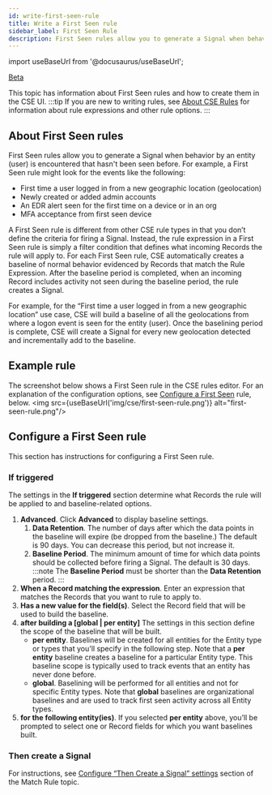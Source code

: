```yaml
---
id: write-first-seen-rule
title: Write a First Seen rule
sidebar_label: First Seen Rule
description: First Seen rules allow you to generate a Signal when behavior by an entity (user) is encountered that hasn't been seen before.
---
```


import useBaseUrl from '@docusaurus/useBaseUrl';

<head>
  <meta name="robots" content="noindex" />
</head>

<p><a href="/docs/beta"><span className="beta">Beta</span></a></p>

This topic has information about First Seen rules and how to create them in the CSE UI.
:::tip
If you are new to writing rules, see [About CSE Rules](docs/cse/rules/about-cse-rules.md) for information about rule expressions and other rule options.
:::

## About First Seen rules
First Seen rules allow you to generate a Signal when behavior by an entity (user) is encountered that hasn't been seen before. For example, a First Seen rule might look for the events like the following:

* First time a user logged in from a new geographic location (geolocation)
* Newly created or added admin accounts
* An EDR alert seen for the first time on a device or in an org
* MFA acceptance from first seen device

A First Seen rule is different from other CSE rule types in that you don’t define the criteria for firing a Signal. Instead, the rule expression in a First Seen rule is simply a filter condition that defines what incoming Records the rule will apply to. For each First Seen rule, CSE automatically creates a baseline of normal behavior evidenced by Records that match the Rule Expression. After the baseline period is completed, when an incoming Record includes activity not seen during the baseline period, the rule creates a Signal.

For example, for the “First time a user logged in from a new geographic location” use case, CSE will build a baseline of all the geolocations from where a logon event is seen for the entity (user). Once the baselining period is complete, CSE will create a Signal for every new geolocation detected and incrementally add to the baseline.

## Example rule
The screenshot below shows a First Seen rule in the CSE rules editor. For an explanation of the configuration options, see [Configure a First Seen](#configure-a-first-seen-rule) rule, below.
<img src={useBaseUrl('img/cse/first-seen-rule.png')} alt="first-seen-rule.png"/>


## Configure a First Seen rule
This section has instructions for configuring a First Seen rule.

### If triggered
The settings in the **If triggered** section determine what Records the rule will be applied to and baseline-related options.

1. **Advanced**. Click **Advanced** to display baseline settings.
   1. **Data Retention**. The number of days after which the data points in the baseline will expire (be dropped from the baseline.) The default is 90 days. You can decrease this period, but not increase it.
   1. **Baseline Period**. The minimum amount of time for which data points should be collected before firing a Signal. The default is 30 days.
   :::note
   The **Baseline Period** must be shorter than the **Data Retention** period.
   :::
1.  **When a Record matching the expression**. Enter an expression that matches the Records that you want to rule to apply to.
1. **Has a new value for the field(s)**. Select the Record field that will be used to build the baseline.
1. **after building a [global | per entity]** The settings in this section define the scope of the baseline that will be built.
   * **per entity**. Baselines will be created for all entities for the Entity type or types that you'll specify in the following step. Note that a **per entity** baseline creates a baseline for a particular Entity type. This baseline scope is typically used to track events that an entity has never done before.
   * **global**. Baselining will be performed for all entities and not for specific Entity types. Note that **global** baselines are organizational baselines and are used to track first seen activity across all Entity types.
1. **for the following entity(ies)**. If you selected **per entity** above, you’ll be prompted to select one or Record fields for which you want baselines built.

### Then create a Signal

For instructions, see [Configure “Then Create a Signal” settings](docs/cse/rules/write-match-rule.md#configure-then-create-a-signal-settings) section of the Match Rule topic.
